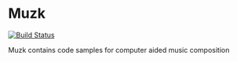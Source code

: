 Muzk
===========

[![Build Status](https://travis-ci.com/albrzykowski/muzk.svg?branch=master)](https://travis-ci.com/albrzykowski/muzk)

Muzk contains code samples for computer aided music composition
